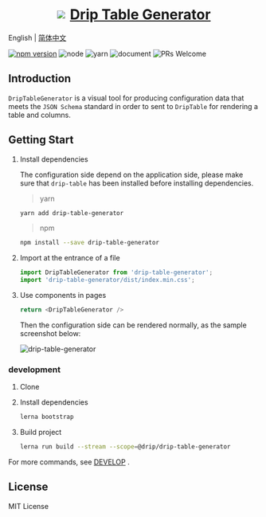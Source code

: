 <a href='http://drip-table.jd.com/'>
  <h1 style="display: flex; align-items: center; justify-content: center">
    <img src='https://storage.360buyimg.com/imgtools/7e0e546a96-d962c880-f9a2-11eb-bf08-d585041b7c80.svg'/>
    <span style="margin-left: 10px">Drip Table Generator</span>
  </h1>
</a>

English | [简体中文](./README.zh-CN.md)

[![npm version](https://img.shields.io/npm/v/drip-table.svg?style=flat)](https://www.npmjs.com/package/drip-table-generator)
![node](https://img.shields.io/badge/node-%3E%3D13.14.0-blue.svg)
![yarn](https://img.shields.io/badge/yarn-%3E%3D1.0.0-blue.svg)
![document](https://img.shields.io/badge/documentation-yes-brightgreen.svg)
![PRs Welcome](https://img.shields.io/badge/PRs-welcome-brightgreen.svg)

## Introduction

`DripTableGenerator` is a visual tool for producing configuration data that meets the `JSON Schema` standard in order to sent to `DripTable` for rendering a table and columns.

## Getting Start

1. Install dependencies

    The configuration side depend on the application side, please make sure that `drip-table` has been installed before installing dependencies.

    > yarn

    ```sh
    yarn add drip-table-generator
    ```

    > npm

    ```sh
    npm install --save drip-table-generator
    ```

2. Import at the entrance of a file

    ```js | pure
    import DripTableGenerator from 'drip-table-generator';
    import 'drip-table-generator/dist/index.min.css';
    ```

3. Use components in pages

    ```js | pure
    return <DripTableGenerator />
    ```

    Then the configuration side can be rendered normally, as the sample screenshot below:

    ![drip-table-generator](https://storage.360buyimg.com/imgtools/287adb8078-a09940a0-efc4-11ed-b3db-7f20d4d9a150.gif)

### development

1. Clone

2. Install dependencies

    ```sh
    lerna bootstrap
    ```

3. Build project

    ```sh
    lerna run build --stream --scope=@drip/drip-table-generator
    ```

For more commands, see [DEVELOP](./DEVELOP.md) .

## License
MIT License
